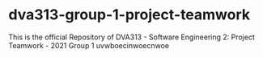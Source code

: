 # dva313-group-1-project-teamwork
This is the official Repository of DVA313 - Software Engineering 2: Project Teamwork - 2021 Group 1
uvwboecinwoecnwoe